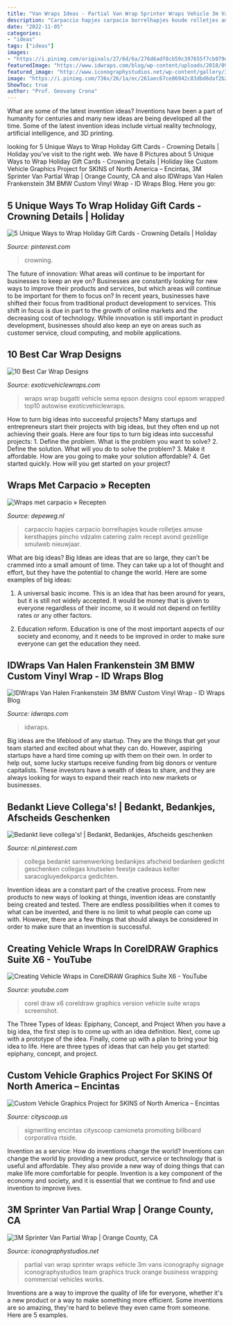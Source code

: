 ```yaml
---
title: "Van Wraps Ideas - Partial Van Wrap Sprinter Wraps Vehicle 3m Vans Iconography Signage Iconographystudios Team Graphics Truck Orange Business Wrapping Commercial Vehicles Works"
description: "Carpaccio hapjes carpacio borrelhapjes koude rolletjes amuse kersthapjes pincho vdzalm catering zalm recept avond gezellige smulweb nieuwjaar"
date: "2022-11-05"
categories:
- "ideas"
tags: ["ideas"]
images:
- "https://i.pinimg.com/originals/27/6d/6a/276d6adf8cb59c397655f7cb079de999.png"
featuredImage: "https://www.idwraps.com/blog/wp-content/uploads/2018/09/18-6-IDWraps-BMW-3-Series-Van-Halen-Frankenstein-3M-Vinyl-Wrap.jpg"
featured_image: "http://www.iconographystudios.net/wp-content/gallery/3m-sprinter-van/2_3M_sprinter_partialwrap_iconography.jpg"
image: "https://i.pinimg.com/736x/26/1a/ec/261aec67ce86942c83dbd6daf2b2cf4c--dutch-quotes-om.jpg"
ShowToc: true
author: "Prof. Geovany Crona"
---
```



What are some of the latest invention ideas?
Inventions have been a part of humanity for centuries and many new ideas are being developed all the time. Some of the latest invention ideas include virtual reality technology, artificial intelligence, and 3D printing.

	

		
looking for 5 Unique Ways to Wrap Holiday Gift Cards - Crowning Details | Holiday you've visit to the right web. We have 8 Pictures about 5 Unique Ways to Wrap Holiday Gift Cards - Crowning Details | Holiday like Custom Vehicle Graphics Project for SKINS of North America – Encintas, 3M Sprinter Van Partial Wrap | Orange County, CA and also IDWraps Van Halen Frankenstein 3M BMW Custom Vinyl Wrap - ID Wraps Blog. Here you go:
		
    
## 5 Unique Ways To Wrap Holiday Gift Cards - Crowning Details | Holiday

<img loading=lazy src="https://i.pinimg.com/originals/27/6d/6a/276d6adf8cb59c397655f7cb079de999.png" onerror="this.onerror=null;this.src='https://tse2.mm.bing.net/th?id=OIP.36A-c5fOiDnmyv2jxIyqewHaLG&amp;pid=15.1';" alt="5 Unique Ways to Wrap Holiday Gift Cards - Crowning Details | Holiday">

_Source: pinterest.com_

>crowning. 

	

The future of innovation: What areas will continue to be important for businesses to keep an eye on?
Businesses are constantly looking for new ways to improve their products and services, but which areas will continue to be important for them to focus on? In recent years, businesses have shifted their focus from traditional product development to services. This shift in focus is due in part to the growth of online markets and the decreasing cost of technology. While innovation is still important in product development, businesses should also keep an eye on areas such as customer service, cloud computing, and mobile applications.

    
## 10 Best Car Wrap Designs

<img loading=lazy src="https://www.exoticvehiclewraps.com/images/top10/epsonbugatti.jpg" onerror="this.onerror=null;this.src='https://tse2.mm.bing.net/th?id=OIP.aOnRCw6PMGFY6iLLge-HLAHaDt&amp;pid=15.1';" alt="10 Best Car Wrap Designs">

_Source: exoticvehiclewraps.com_

>wraps wrap bugatti vehicle sema epson designs cool epsom wrapped top10 autowise exoticvehiclewraps. 

	

How to turn big ideas into successful projects?
Many startups and entrepreneurs start their projects with big ideas, but they often end up not achieving their goals. Here are four tips to turn big ideas into successful projects: 1. Define the problem. What is the problem you want to solve? 2. Define the solution. What will you do to solve the problem? 3. Make it affordable. How are you going to make your solution affordable? 4. Get started quickly. How will you get started on your project?

    
## Wraps Met Carpacio » Recepten

<img loading=lazy src="http://www.depeweg.nl/recepten/wp-content/uploads/2012/05/carpacio.png" onerror="this.onerror=null;this.src='https://tse3.mm.bing.net/th?id=OIP.Iktu3saSVnMBjQ1-PZn_kwHaFS&amp;pid=15.1';" alt="Wraps met carpacio » Recepten">

_Source: depeweg.nl_

>carpaccio hapjes carpacio borrelhapjes koude rolletjes amuse kersthapjes pincho vdzalm catering zalm recept avond gezellige smulweb nieuwjaar. 

	

What are big ideas?
Big Ideas are ideas that are so large, they can't be crammed into a small amount of time. They can take up a lot of thought and effort, but they have the potential to change the world. Here are some examples of big ideas:
1. A universal basic income. This is an idea that has been around for years, but it is still not widely accepted. It would be money that is given to everyone regardless of their income, so it would not depend on fertility rates or any other factors.

2. Education reform. Education is one of the most important aspects of our society and economy, and it needs to be improved in order to make sure everyone can get the education they need.

    
## IDWraps Van Halen Frankenstein 3M BMW Custom Vinyl Wrap - ID Wraps Blog

<img loading=lazy src="https://www.idwraps.com/blog/wp-content/uploads/2018/09/18-6-IDWraps-BMW-3-Series-Van-Halen-Frankenstein-3M-Vinyl-Wrap.jpg" onerror="this.onerror=null;this.src='https://tse3.mm.bing.net/th?id=OIP.2EfLUNlyDkIN_AsxZ1a3FQHaIF&amp;pid=15.1';" alt="IDWraps Van Halen Frankenstein 3M BMW Custom Vinyl Wrap - ID Wraps Blog">

_Source: idwraps.com_

>idwraps. 

	

Big ideas are the lifeblood of any startup. They are the things that get your team started and excited about what they can do. However, aspiring startups have a hard time coming up with them on their own. In order to help out, some lucky startups receive funding from big donors or venture capitalists. These investors have a wealth of ideas to share, and they are always looking for ways to expand their reach into new markets or businesses.

    
## Bedankt Lieve Collega&#039;s! | Bedankt, Bedankjes, Afscheids Geschenken

<img loading=lazy src="https://i.pinimg.com/736x/26/1a/ec/261aec67ce86942c83dbd6daf2b2cf4c--dutch-quotes-om.jpg" onerror="this.onerror=null;this.src='https://tse4.mm.bing.net/th?id=OIP.auLp4s6qp8wW2fKxT1zWLAHaJ3&amp;pid=15.1';" alt="Bedankt lieve collega&#039;s! | Bedankt, Bedankjes, Afscheids geschenken">

_Source: nl.pinterest.com_

>collega bedankt samenwerking bedankjes afscheid bedanken gedicht geschenken collegas knutselen feestje cadeaus kelter saracogluyedekparca gedichten. 

	

Invention ideas are a constant part of the creative process. From new products to new ways of looking at things, invention ideas are constantly being created and tested. There are endless possibilities when it comes to what can be invented, and there is no limit to what people can come up with. However, there are a few things that should always be considered in order to make sure that an invention is successful.

    
## Creating Vehicle Wraps In CorelDRAW Graphics Suite X6 - YouTube

<img loading=lazy src="http://i.ytimg.com/vi/_Tz5B6jESzc/maxresdefault.jpg" onerror="this.onerror=null;this.src='https://tse3.mm.bing.net/th?id=OIP.rpBylxuzSaPkOrVWhOLSYAHaEK&amp;pid=15.1';" alt="Creating Vehicle Wraps in CorelDRAW Graphics Suite X6 - YouTube">

_Source: youtube.com_

>corel draw x6 coreldraw graphics version vehicle suite wraps screenshot. 

	

The Three Types of Ideas: Epiphany, Concept, and Project
When you have a big idea, the first step is to come up with an idea definition. Next, come up with a prototype of the idea. Finally, come up with a plan to bring your big idea to life. Here are three types of ideas that can help you get started: epiphany, concept, and project.

    
## Custom Vehicle Graphics Project For SKINS Of North America – Encintas

<img loading=lazy src="https://cityscoop.us/carlsbadca-signage/files/2013/09/Black_-rtside_lo.jpg" onerror="this.onerror=null;this.src='https://tse4.mm.bing.net/th?id=OIP.4a4-Da-t1mOXatWAM82oDQHaE8&amp;pid=15.1';" alt="Custom Vehicle Graphics Project for SKINS of North America – Encintas">

_Source: cityscoop.us_

>signwriting encintas cityscoop camioneta promoting billboard corporativa rtside. 

	

Invention as a service: How do inventions change the world?
Inventions can change the world by providing a new product, service or technology that is useful and affordable. They also provide a new way of doing things that can make life more comfortable for people. Invention is a key component of the economy and society, and it is essential that we continue to find and use invention to improve lives.

    
## 3M Sprinter Van Partial Wrap | Orange County, CA

<img loading=lazy src="http://www.iconographystudios.net/wp-content/gallery/3m-sprinter-van/2_3M_sprinter_partialwrap_iconography.jpg" onerror="this.onerror=null;this.src='https://tse1.mm.bing.net/th?id=OIP.n3Ui5cCqg3GPOusXleEERgHaE7&amp;pid=15.1';" alt="3M Sprinter Van Partial Wrap | Orange County, CA">

_Source: iconographystudios.net_

>partial van wrap sprinter wraps vehicle 3m vans iconography signage iconographystudios team graphics truck orange business wrapping commercial vehicles works. 

	

Inventions are a way to improve the quality of life for everyone, whether it's a new product or a way to make something more efficient. Some inventions are so amazing, they're hard to believe they even came from someone. Here are 5 examples.

